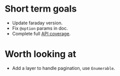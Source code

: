 # Short term goals

- Update faraday version.
- Fix `@option` params in doc.
- Complete full [API coverage](api_coverage.md).

# Worth looking at
- Add a layer to handle pagination, use `Enumerable`.
